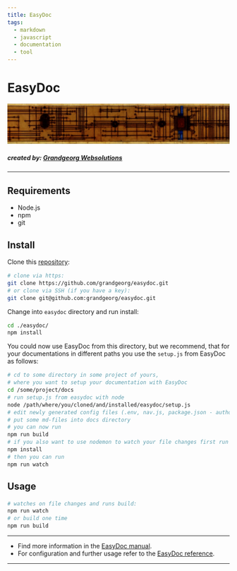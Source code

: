```yaml
---
title: EasyDoc
tags:
  - markdown
  - javascript
  - documentation
  - tool
---
```


# EasyDoc

![EasyDoc](manual/img/easydoc-banner.png)

##### _created by:_ [Grandgeorg Websolutions](https://grandgeorg.de)
---

## Requirements

- Node.js
- npm
- git

## Install

Clone this [repository](https://github.com/grandgeorg/easydoc):

```bash
# clone via https:
git clone https://github.com/grandgeorg/easydoc.git
# or clone via SSH (if you have a key):
git clone git@github.com:grandgeorg/easydoc.git
```

Change into `easydoc` directory and run install:

```bash
cd ./easydoc/
npm install
```

You could now use EasyDoc from this directory, but we recommend, that for your documentations in different paths you use the ```setup.js``` from EasyDoc as follows:

```bash
# cd to some directory in some project of yours, 
# where you want to setup your documentation with EasyDoc
cd /some/project/docs
# run setup.js from easydoc with node
node /path/where/you/cloned/and/installed/easydoc/setup.js
# edit newly generated config files (.env, nav.js, package.json - author, description, keywords)
# put some md-files into docs directory
# you can now run
npm run build
# if you also want to use nodemon to watch your file changes first run
npm install
# then you can run
npm run watch
```

## Usage

```bash
# watches on file changes and runs build:
npm run watch
# or build one time
npm run build
```

--------------------------------------------------------------------------------
- Find more information in the [EasyDoc manual](https://grandgeorg.github.io/easydoc/).  
- For configuration and further usage refer to the [EasyDoc reference](https://grandgeorg.github.io/easydoc/easydoc-reference.html).
--------------------------------------------------------------------------------